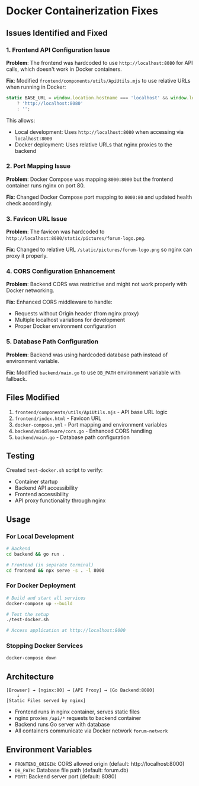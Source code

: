 # Docker Containerization Fixes

## Issues Identified and Fixed

### 1. Frontend API Configuration Issue
**Problem**: The frontend was hardcoded to use `http://localhost:8080` for API calls, which doesn't work in Docker containers.

**Fix**: Modified `frontend/components/utils/ApiUtils.mjs` to use relative URLs when running in Docker:
```javascript
static BASE_URL = window.location.hostname === 'localhost' && window.location.port === '8000' 
    ? 'http://localhost:8080' 
    : '';
```

This allows:
- Local development: Uses `http://localhost:8080` when accessing via `localhost:8000`
- Docker deployment: Uses relative URLs that nginx proxies to the backend

### 2. Port Mapping Issue
**Problem**: Docker Compose was mapping `8000:8000` but the frontend container runs nginx on port 80.

**Fix**: Changed Docker Compose port mapping to `8000:80` and updated health check accordingly.

### 3. Favicon URL Issue
**Problem**: The favicon was hardcoded to `http://localhost:8080/static/pictures/forum-logo.png`.

**Fix**: Changed to relative URL `/static/pictures/forum-logo.png` so nginx can proxy it properly.

### 4. CORS Configuration Enhancement
**Problem**: Backend CORS was restrictive and might not work properly with Docker networking.

**Fix**: Enhanced CORS middleware to handle:
- Requests without Origin header (from nginx proxy)
- Multiple localhost variations for development
- Proper Docker environment configuration

### 5. Database Path Configuration
**Problem**: Backend was using hardcoded database path instead of environment variable.

**Fix**: Modified `backend/main.go` to use `DB_PATH` environment variable with fallback.

## Files Modified

1. `frontend/components/utils/ApiUtils.mjs` - API base URL logic
2. `frontend/index.html` - Favicon URL
3. `docker-compose.yml` - Port mapping and environment variables
4. `backend/middleware/cors.go` - Enhanced CORS handling
5. `backend/main.go` - Database path configuration

## Testing

Created `test-docker.sh` script to verify:
- Container startup
- Backend API accessibility
- Frontend accessibility  
- API proxy functionality through nginx

## Usage

### For Local Development
```bash
# Backend
cd backend && go run .

# Frontend (in separate terminal)
cd frontend && npx serve -s . -l 8000
```

### For Docker Deployment
```bash
# Build and start all services
docker-compose up --build

# Test the setup
./test-docker.sh

# Access application at http://localhost:8000
```

### Stopping Docker Services
```bash
docker-compose down
```

## Architecture

```
[Browser] → [nginx:80] → [API Proxy] → [Go Backend:8080]
    ↓
[Static Files served by nginx]
```

- Frontend runs in nginx container, serves static files
- nginx proxies `/api/*` requests to backend container
- Backend runs Go server with database
- All containers communicate via Docker network `forum-network`

## Environment Variables

- `FRONTEND_ORIGIN`: CORS allowed origin (default: http://localhost:8000)
- `DB_PATH`: Database file path (default: forum.db)
- `PORT`: Backend server port (default: 8080)
